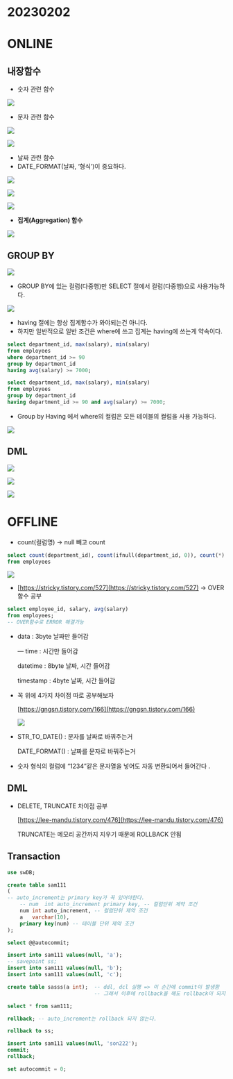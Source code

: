 # 20230202

# ONLINE

## 내장함수

- 숫자 관련 함수

![](https://github.com/gkgkfndudals/TIL/blob/master/Study/img/20230202_1.png)

- 문자 관련 함수

![](https://github.com/gkgkfndudals/TIL/blob/master/Study/img/20230202_2.png)

![](https://github.com/gkgkfndudals/TIL/blob/master/Study/img/20230202_3.png)

- 날짜 관련 함수
- DATE_FORMAT(날짜, ‘형식’)이 중요하다.

![](https://github.com/gkgkfndudals/TIL/blob/master/Study/img/20230202_4.png)

![](https://github.com/gkgkfndudals/TIL/blob/master/Study/img/20230202_5.png)

![](https://github.com/gkgkfndudals/TIL/blob/master/Study/img/20230202_6.png)

- **집계(Aggregation) 함수**

![](https://github.com/gkgkfndudals/TIL/blob/master/Study/img/20230202_7.png)

## GROUP BY

![](https://github.com/gkgkfndudals/TIL/blob/master/Study/img/20230202_8.png)

- GROUP BY에 있는 컬럼(다중행)만 SELECT 절에서 컬럼(다중행)으로 사용가능하다.

![](https://github.com/gkgkfndudals/TIL/blob/master/Study/img/20230202_9.png)

- having 절에는 항상 집계함수가 와야되는건 아니다.
- 하지만 일반적으로 일반 조건은 where에 쓰고 집계는 having에 쓰는게 약속이다.

```sql
select department_id, max(salary), min(salary)
from employees
where department_id >= 90
group by department_id
having avg(salary) >= 7000;

select department_id, max(salary), min(salary)
from employees
group by department_id
having department_id >= 90 and avg(salary) >= 7000;
```

- Group by Having 에서 where의 컬럼은 모든 테이블의 컬럼을 사용 가능하다.

![](https://github.com/gkgkfndudals/TIL/blob/master/Study/img/20230202_10.png)

## DML

![](https://github.com/gkgkfndudals/TIL/blob/master/Study/img/20230202_11.png)

![](https://github.com/gkgkfndudals/TIL/blob/master/Study/img/20230202_12.png)

![](https://github.com/gkgkfndudals/TIL/blob/master/Study/img/20230202_13.png)

# OFFLINE

- count(컬럼명) → null 빼고 count

```sql
select count(department_id), count(ifnull(department_id, 0)), count(*)
from employees
```

![](https://github.com/gkgkfndudals/TIL/blob/master/Study/img/20230202_14.png)

- [https://stricky.tistory.com/527](https://stricky.tistory.com/527) → OVER 함수 공부

```sql
select employee_id, salary, avg(salary)
from employees;
-- OVER함수로 ERROR 해결가능
```

- data : 3byte 날짜만 들어감
    
     — time : 시간만 들어감
    
     datetime : 8byte 날짜, 시간 들어감
    
     timestamp : 4byte 날짜, 시간 들어감  
    
- 꼭 위에 4가지 차이점 따로 공부해보자
    
    [https://gngsn.tistory.com/166](https://gngsn.tistory.com/166)
    
    ![](https://github.com/gkgkfndudals/TIL/blob/master/Study/img/20230202_15.png)
    

  

- STR_TO_DATE() : 문자를 날짜로 바꿔주는거
    
    DATE_FORMAT() : 날짜를 문자로 바꿔주는거
    
- 숫자 형식의 컬럼에 “1234”같은 문자열을 넣어도 자동 변환되어서 들어간다 .

## DML

- DELETE, TRUNCATE 차이점 공부
    
    [https://lee-mandu.tistory.com/476](https://lee-mandu.tistory.com/476)
    
    TRUNCATE는 메모리 공간까지 지우기 때문에 ROLLBACK 안됨
    

## Transaction

```sql
use swDB;

create table sam111 
(
-- auto_increment는 primary key가 꼭 있어야한다. 
	-- num	int	auto_increment primary key, -- 컬럼단위 제약 조건
	num	int	auto_increment, -- 컬럼단위 제약 조건
    a	varchar(10),
    primary key(num) -- 테이블 단위 제약 조건 
);

select @@autocommit;

insert into sam111 values(null, 'a');
-- savepoint ss;
insert into sam111 values(null, 'b');
insert into sam111 values(null, 'c');

create table sasss(a int);  -- ddl, dcl 실행 => 이 순간에 commit이 발생함
							-- 그래서 이후에 rollback을 해도 rollback이 되지 않는다. 

select * from sam111;

rollback; -- auto_increment는 rollback 되지 않는다. 

rollback to ss;

insert into sam111 values(null, 'son222');
commit;
rollback;

set autocommit = 0;
```